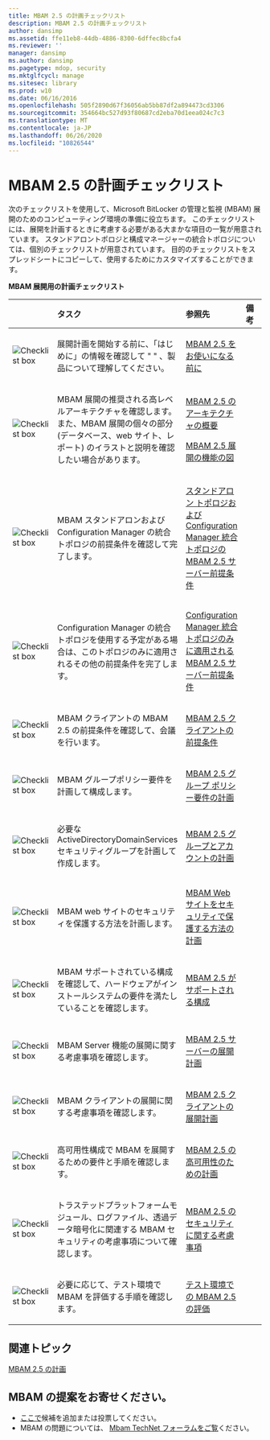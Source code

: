 ```yaml
---
title: MBAM 2.5 の計画チェックリスト
description: MBAM 2.5 の計画チェックリスト
author: dansimp
ms.assetid: ffe11eb8-44db-4886-8300-6dffec8bcfa4
ms.reviewer: ''
manager: dansimp
ms.author: dansimp
ms.pagetype: mdop, security
ms.mktglfcycl: manage
ms.sitesec: library
ms.prod: w10
ms.date: 06/16/2016
ms.openlocfilehash: 505f2890d67f36056ab5bb87df2a894473cd3306
ms.sourcegitcommit: 354664bc527d93f80687cd2eba70d1eea024c7c3
ms.translationtype: MT
ms.contentlocale: ja-JP
ms.lasthandoff: 06/26/2020
ms.locfileid: "10826544"
---
```

# MBAM 2.5 の計画チェックリスト


次のチェックリストを使用して、Microsoft BitLocker の管理と監視 (MBAM) 展開のためのコンピューティング環境の準備に役立ちます。 このチェックリストには、展開を計画するときに考慮する必要がある大まかな項目の一覧が用意されています。 スタンドアロントポロジと構成マネージャーの統合トポロジについては、個別のチェックリストが用意されています。 目的のチェックリストをスプレッドシートにコピーして、使用するためにカスタマイズすることができます。

**MBAM 展開用の計画チェックリスト**

<table>
<colgroup>
<col width="25%" />
<col width="25%" />
<col width="25%" />
<col width="25%" />
</colgroup>
<thead>
<tr class="header">
<th align="left"></th>
<th align="left">タスク</th>
<th align="left">参照先</th>
<th align="left">備考</th>
</tr>
</thead>
<tbody>
<tr class="odd">
<td align="left"><img src="images/checklistbox.gif" alt="Checklist box" /></td>
<td align="left"><p>展開計画を開始する前に、「はじめに」の情報を確認して &quot; &quot; 、製品について理解してください。</p></td>
<td align="left"><p><a href="getting-started-with-mbam-25.md" data-raw-source="[Getting Started with MBAM 2.5](getting-started-with-mbam-25.md)">MBAM 2.5 をお使いになる前に</a></p></td>
<td align="left"><p></p></td>
</tr>
<tr class="even">
<td align="left"><img src="images/checklistbox.gif" alt="Checklist box" /></td>
<td align="left"><p>MBAM 展開の推奨される高レベルアーキテクチャを確認します。 また、MBAM 展開の個々の部分 (データベース、web サイト、レポート) のイラストと説明を確認したい場合があります。</p></td>
<td align="left"><p><a href="high-level-architecture-for-mbam-25.md" data-raw-source="[High-Level Architecture for MBAM 2.5](high-level-architecture-for-mbam-25.md)">MBAM 2.5 のアーキテクチャの概要</a></p>
<p><a href="illustrated-features-of-an-mbam-25-deployment.md" data-raw-source="[Illustrated Features of an MBAM 2.5 Deployment](illustrated-features-of-an-mbam-25-deployment.md)">MBAM 2.5 展開の機能の図</a></p></td>
<td align="left"><p></p></td>
</tr>
<tr class="odd">
<td align="left"><img src="images/checklistbox.gif" alt="Checklist box" /></td>
<td align="left"><p>MBAM スタンドアロンおよび Configuration Manager の統合トポロジの前提条件を確認して完了します。</p></td>
<td align="left"><p><a href="mbam-25-server-prerequisites-for-stand-alone-and-configuration-manager-integration-topologies.md" data-raw-source="[MBAM 2.5 Server Prerequisites for Stand-alone and Configuration Manager Integration Topologies](mbam-25-server-prerequisites-for-stand-alone-and-configuration-manager-integration-topologies.md)">スタンドアロン トポロジおよび Configuration Manager 統合トポロジの MBAM 2.5 サーバー前提条件</a></p></td>
<td align="left"><p></p></td>
</tr>
<tr class="even">
<td align="left"><img src="images/checklistbox.gif" alt="Checklist box" /></td>
<td align="left"><p>Configuration Manager の統合トポロジを使用する予定がある場合は、このトポロジのみに適用されるその他の前提条件を完了します。</p></td>
<td align="left"><p><a href="mbam-25-server-prerequisites-that-apply-only-to-the-configuration-manager-integration-topology.md" data-raw-source="[MBAM 2.5 Server Prerequisites that Apply Only to the Configuration Manager Integration Topology](mbam-25-server-prerequisites-that-apply-only-to-the-configuration-manager-integration-topology.md)">Configuration Manager 統合トポロジのみに適用される MBAM 2.5 サーバー前提条件</a></p></td>
<td align="left"><p></p></td>
</tr>
<tr class="odd">
<td align="left"><img src="images/checklistbox.gif" alt="Checklist box" /></td>
<td align="left"><p>MBAM クライアントの MBAM 2.5 の前提条件を確認して、会議を行います。</p></td>
<td align="left"><p><a href="prerequisites-for-mbam-25-clients.md" data-raw-source="[Prerequisites for MBAM 2.5 Clients](prerequisites-for-mbam-25-clients.md)">MBAM 2.5 クライアントの前提条件</a></p></td>
<td align="left"><p></p></td>
</tr>
<tr class="even">
<td align="left"><img src="images/checklistbox.gif" alt="Checklist box" /></td>
<td align="left"><p>MBAM グループポリシー要件を計画して構成します。</p></td>
<td align="left"><p><a href="planning-for-mbam-25-group-policy-requirements.md" data-raw-source="[Planning for MBAM 2.5 Group Policy Requirements](planning-for-mbam-25-group-policy-requirements.md)">MBAM 2.5 グループ ポリシー要件の計画</a></p></td>
<td align="left"><p></p></td>
</tr>
<tr class="odd">
<td align="left"><img src="images/checklistbox.gif" alt="Checklist box" /></td>
<td align="left"><p>必要な ActiveDirectoryDomainServices セキュリティグループを計画して作成します。</p></td>
<td align="left"><p><a href="planning-for-mbam-25-groups-and-accounts.md" data-raw-source="[Planning for MBAM 2.5 Groups and Accounts](planning-for-mbam-25-groups-and-accounts.md)">MBAM 2.5 グループとアカウントの計画</a></p></td>
<td align="left"><p></p></td>
</tr>
<tr class="even">
<td align="left"><img src="images/checklistbox.gif" alt="Checklist box" /></td>
<td align="left"><p>MBAM web サイトのセキュリティを保護する方法を計画します。</p></td>
<td align="left"><p><a href="planning-how-to-secure-the-mbam-websites.md" data-raw-source="[Planning How to Secure the MBAM Websites](planning-how-to-secure-the-mbam-websites.md)">MBAM Web サイトをセキュリティで保護する方法の計画</a></p></td>
<td align="left"><p></p></td>
</tr>
<tr class="odd">
<td align="left"><img src="images/checklistbox.gif" alt="Checklist box" /></td>
<td align="left"><p>MBAM サポートされている構成を確認して、ハードウェアがインストールシステムの要件を満たしていることを確認します。</p></td>
<td align="left"><p><a href="mbam-25-supported-configurations.md" data-raw-source="[MBAM 2.5 Supported Configurations](mbam-25-supported-configurations.md)">MBAM 2.5 がサポートされる構成</a></p></td>
<td align="left"><p></p></td>
</tr>
<tr class="even">
<td align="left"><img src="images/checklistbox.gif" alt="Checklist box" /></td>
<td align="left"><p>MBAM Server 機能の展開に関する考慮事項を確認します。</p></td>
<td align="left"><p><a href="planning-for-mbam-25-server-deployment.md" data-raw-source="[Planning for MBAM 2.5 Server Deployment](planning-for-mbam-25-server-deployment.md)">MBAM 2.5 サーバーの展開計画</a></p></td>
<td align="left"><p></p></td>
</tr>
<tr class="odd">
<td align="left"><img src="images/checklistbox.gif" alt="Checklist box" /></td>
<td align="left"><p>MBAM クライアントの展開に関する考慮事項を確認します。</p></td>
<td align="left"><p><a href="planning-for-mbam-25-client-deployment.md" data-raw-source="[Planning for MBAM 2.5 Client Deployment](planning-for-mbam-25-client-deployment.md)">MBAM 2.5 クライアントの展開計画</a></p></td>
<td align="left"><p></p></td>
</tr>
<tr class="even">
<td align="left"><img src="images/checklistbox.gif" alt="Checklist box" /></td>
<td align="left"><p>高可用性構成で MBAM を展開するための要件と手順を確認します。</p></td>
<td align="left"><p><a href="planning-for-mbam-25-high-availability.md" data-raw-source="[Planning for MBAM 2.5 High Availability](planning-for-mbam-25-high-availability.md)">MBAM 2.5 の高可用性のための計画</a></p></td>
<td align="left"><p></p></td>
</tr>
<tr class="odd">
<td align="left"><img src="images/checklistbox.gif" alt="Checklist box" /></td>
<td align="left"><p>トラステッドプラットフォームモジュール、ログファイル、透過データ暗号化に関連する MBAM セキュリティの考慮事項について確認します。</p></td>
<td align="left"><p><a href="mbam-25-security-considerations.md" data-raw-source="[MBAM 2.5 Security Considerations](mbam-25-security-considerations.md)">MBAM 2.5 のセキュリティに関する考慮事項</a></p></td>
<td align="left"><p></p></td>
</tr>
<tr class="even">
<td align="left"><img src="images/checklistbox.gif" alt="Checklist box" /></td>
<td align="left"><p>必要に応じて、テスト環境で MBAM を評価する手順を確認します。</p></td>
<td align="left"><p><a href="evaluating-mbam-25-in-a-test-environment.md" data-raw-source="[Evaluating MBAM 2.5 in a Test Environment](evaluating-mbam-25-in-a-test-environment.md)">テスト環境での MBAM 2.5 の評価</a></p></td>
<td align="left"><p></p></td>
</tr>
</tbody>
</table>

 


## 関連トピック


[MBAM 2.5 の計画](planning-for-mbam-25.md)

 

 
## MBAM の提案をお寄せください。
- [ここで](http://mbam.uservoice.com/forums/268571-microsoft-bitlocker-administration-and-monitoring)候補を追加または投票してください。 
- MBAM の問題については、 [Mbam TechNet フォーラムをご覧](https://social.technet.microsoft.com/Forums/home?forum=mdopmbam)ください。




